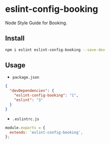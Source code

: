# eslint-config-booking

Node Style Guide for Booking.

## Install

```bash
npm i eslint eslint-config-booking --save-dev
```

## Usage

- `package.json`

```json
{
  "devDependencies": {
    "eslint-config-booking": "1",
    "eslint": "3"
  }
}
```

- `.eslintrc.js`

```js
module.exports = {
  extends: 'eslint-config-booking',
};